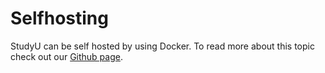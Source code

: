 # Selfhosting

StudyU can be self hosted by using Docker. To read more about this topic check out our [Github page](https://github.com/hpi-studyu).